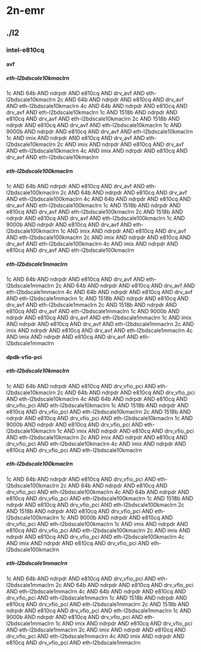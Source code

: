 # 2n-emr
## ./l2
### intel-e810cq
#### avf
##### eth-l2bdscale10kmaclrn
1c AND 64b AND ndrpdr AND e810cq AND drv_avf AND eth-l2bdscale10kmaclrn
2c AND 64b AND ndrpdr AND e810cq AND drv_avf AND eth-l2bdscale10kmaclrn
4c AND 64b AND ndrpdr AND e810cq AND drv_avf AND eth-l2bdscale10kmaclrn
1c AND 1518b AND ndrpdr AND e810cq AND drv_avf AND eth-l2bdscale10kmaclrn
2c AND 1518b AND ndrpdr AND e810cq AND drv_avf AND eth-l2bdscale10kmaclrn
1c AND 9000b AND ndrpdr AND e810cq AND drv_avf AND eth-l2bdscale10kmaclrn
1c AND imix AND ndrpdr AND e810cq AND drv_avf AND eth-l2bdscale10kmaclrn
2c AND imix AND ndrpdr AND e810cq AND drv_avf AND eth-l2bdscale10kmaclrn
4c AND imix AND ndrpdr AND e810cq AND drv_avf AND eth-l2bdscale10kmaclrn
##### eth-l2bdscale100kmaclrn
1c AND 64b AND ndrpdr AND e810cq AND drv_avf AND eth-l2bdscale100kmaclrn
2c AND 64b AND ndrpdr AND e810cq AND drv_avf AND eth-l2bdscale100kmaclrn
4c AND 64b AND ndrpdr AND e810cq AND drv_avf AND eth-l2bdscale100kmaclrn
1c AND 1518b AND ndrpdr AND e810cq AND drv_avf AND eth-l2bdscale100kmaclrn
2c AND 1518b AND ndrpdr AND e810cq AND drv_avf AND eth-l2bdscale100kmaclrn
1c AND 9000b AND ndrpdr AND e810cq AND drv_avf AND eth-l2bdscale100kmaclrn
1c AND imix AND ndrpdr AND e810cq AND drv_avf AND eth-l2bdscale100kmaclrn
2c AND imix AND ndrpdr AND e810cq AND drv_avf AND eth-l2bdscale100kmaclrn
4c AND imix AND ndrpdr AND e810cq AND drv_avf AND eth-l2bdscale100kmaclrn
##### eth-l2bdscale1mmaclrn
1c AND 64b AND ndrpdr AND e810cq AND drv_avf AND eth-l2bdscale1mmaclrn
2c AND 64b AND ndrpdr AND e810cq AND drv_avf AND eth-l2bdscale1mmaclrn
4c AND 64b AND ndrpdr AND e810cq AND drv_avf AND eth-l2bdscale1mmaclrn
1c AND 1518b AND ndrpdr AND e810cq AND drv_avf AND eth-l2bdscale1mmaclrn
2c AND 1518b AND ndrpdr AND e810cq AND drv_avf AND eth-l2bdscale1mmaclrn
1c AND 9000b AND ndrpdr AND e810cq AND drv_avf AND eth-l2bdscale1mmaclrn
1c AND imix AND ndrpdr AND e810cq AND drv_avf AND eth-l2bdscale1mmaclrn
2c AND imix AND ndrpdr AND e810cq AND drv_avf AND eth-l2bdscale1mmaclrn
4c AND imix AND ndrpdr AND e810cq AND drv_avf AND eth-l2bdscale1mmaclrn
#### dpdk-vfio-pci
##### eth-l2bdscale10kmaclrn
1c AND 64b AND ndrpdr AND e810cq AND drv_vfio_pci AND eth-l2bdscale10kmaclrn
2c AND 64b AND ndrpdr AND e810cq AND drv_vfio_pci AND eth-l2bdscale10kmaclrn
4c AND 64b AND ndrpdr AND e810cq AND drv_vfio_pci AND eth-l2bdscale10kmaclrn
1c AND 1518b AND ndrpdr AND e810cq AND drv_vfio_pci AND eth-l2bdscale10kmaclrn
2c AND 1518b AND ndrpdr AND e810cq AND drv_vfio_pci AND eth-l2bdscale10kmaclrn
1c AND 9000b AND ndrpdr AND e810cq AND drv_vfio_pci AND eth-l2bdscale10kmaclrn
1c AND imix AND ndrpdr AND e810cq AND drv_vfio_pci AND eth-l2bdscale10kmaclrn
2c AND imix AND ndrpdr AND e810cq AND drv_vfio_pci AND eth-l2bdscale10kmaclrn
4c AND imix AND ndrpdr AND e810cq AND drv_vfio_pci AND eth-l2bdscale10kmaclrn
##### eth-l2bdscale100kmaclrn
1c AND 64b AND ndrpdr AND e810cq AND drv_vfio_pci AND eth-l2bdscale100kmaclrn
2c AND 64b AND ndrpdr AND e810cq AND drv_vfio_pci AND eth-l2bdscale100kmaclrn
4c AND 64b AND ndrpdr AND e810cq AND drv_vfio_pci AND eth-l2bdscale100kmaclrn
1c AND 1518b AND ndrpdr AND e810cq AND drv_vfio_pci AND eth-l2bdscale100kmaclrn
2c AND 1518b AND ndrpdr AND e810cq AND drv_vfio_pci AND eth-l2bdscale100kmaclrn
1c AND 9000b AND ndrpdr AND e810cq AND drv_vfio_pci AND eth-l2bdscale100kmaclrn
1c AND imix AND ndrpdr AND e810cq AND drv_vfio_pci AND eth-l2bdscale100kmaclrn
2c AND imix AND ndrpdr AND e810cq AND drv_vfio_pci AND eth-l2bdscale100kmaclrn
4c AND imix AND ndrpdr AND e810cq AND drv_vfio_pci AND eth-l2bdscale100kmaclrn
##### eth-l2bdscale1mmaclrn
1c AND 64b AND ndrpdr AND e810cq AND drv_vfio_pci AND eth-l2bdscale1mmaclrn
2c AND 64b AND ndrpdr AND e810cq AND drv_vfio_pci AND eth-l2bdscale1mmaclrn
4c AND 64b AND ndrpdr AND e810cq AND drv_vfio_pci AND eth-l2bdscale1mmaclrn
1c AND 1518b AND ndrpdr AND e810cq AND drv_vfio_pci AND eth-l2bdscale1mmaclrn
2c AND 1518b AND ndrpdr AND e810cq AND drv_vfio_pci AND eth-l2bdscale1mmaclrn
1c AND 9000b AND ndrpdr AND e810cq AND drv_vfio_pci AND eth-l2bdscale1mmaclrn
1c AND imix AND ndrpdr AND e810cq AND drv_vfio_pci AND eth-l2bdscale1mmaclrn
2c AND imix AND ndrpdr AND e810cq AND drv_vfio_pci AND eth-l2bdscale1mmaclrn
4c AND imix AND ndrpdr AND e810cq AND drv_vfio_pci AND eth-l2bdscale1mmaclrn